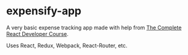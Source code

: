 # expensify-app

A very basic expense tracking app made with help from [The Complete React Developer Course](https://www.udemy.com/react-2nd-edition/).

Uses React, Redux, Webpack, React-Router, etc.
